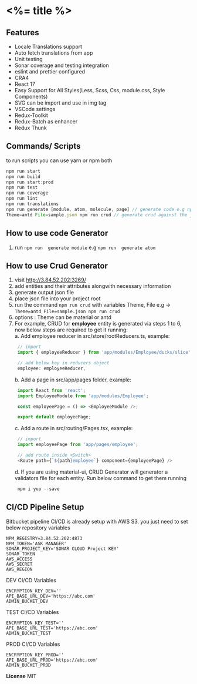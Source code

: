 
<%= title %>
===================

Features
----------------------------------------------------------
- Locale Translations support
- Auto fetch translations from app
- Unit testing
- Sonar coverage and testing integration
- eslint and prettier configured
- CRA4
- React 17
- Easy Support for All Styles(Less, Scss, Css, module.css, Style Components)
- SVG can be import and use in img tag
- VSCode settings
- Redux-Toolkit
- Redux-Batch as enhancer
- Redux Thunk

Commands/ Scripts
----------------------------------------------------------
to run scripts you can use yarn or npm both
```javascript
npm run start
npm run build
npm run start:prod
npm run test
npm run coverage
npm run lint
npm run translations
npm run generate [module, atom, molecule, page] // generate code e.g npm run generate module
Theme=antd File=sample.json npm run crud // generate crud against the json file

```
## How to use code Generator
1. run `npm run  generate module` e.g `npm run  generate atom` 

## How to use Crud Generator
1. visit http://3.84.52.202:3269/
2. add entities and their attributes alongwith necessary information
3. generate output json file
4. place json file into your project root
5. run the command `npm run crud` with variables Theme, File e.g -> `Theme=antd File=sample.json npm run crud`
6. options : Theme can be material or antd
7. For example, CRUD for **employee** entity is generated via steps 1 to 6, now below steps are required to get it running: <br/>
   a. Add employee reducer in src/store/rootReducers.ts, example: 
   ```javascript
    // import
    import { employeeReducer } from 'app/modules/Employee/ducks/slice';

    // add below key in reducers object
    employee: employeeReducer,
   ```
   b. Add a page in src/app/pages folder, example:
   ```javascript
    import React from 'react';
    import EmployeeModule from 'app/modules/Employee';

    const employeePage = () => <EmployeeModule />;

    export default employeePage;

   ```
   c. Add a route in src/routing/Pages.tsx, example:
   ```javascript
    // import
    import employeePage from 'app/pages/employee';

    // add route inside <Switch>
    <Route path={`${path}employee`} component={employeePage} />
   ``` 
   d. If you are using material-ui, CRUD Generator will generator a validators file for each entity. 
   Run below command to get them running
   ```javascript
    npm i yup --save
   ``` 

CI/CD Pipeline Setup
----------------------------------------------------------
Bitbucket pipeline CI/CD is already setup with AWS S3.
you just need to set below repository variables
```
NPM_REGISTRY=3.84.52.202:4873
NPM_TOKEN='ASK MANAGER'
SONAR_PROJECT_KEY='SONAR CLOUD Project KEY'
SONAR_TOKEN
AWS_ACCESS
AWS_SECRET
AWS_REGION
```
DEV CI/CD Variables
```
ENCRYPTION_KEY_DEV=''
API_BASE_URL_DEV='https://abc.com'
ADMIN_BUCKET_DEV
```
TEST CI/CD Variables
```
ENCRYPTION_KEY_TEST=''
API_BASE_URL_TEST='https://abc.com'
ADMIN_BUCKET_TEST
```
PROD CI/CD Variables
```
ENCRYPTION_KEY_PROD=''
API_BASE_URL_PROD='https://abc.com'
ADMIN_BUCKET_PROD
```

**License**
MIT
